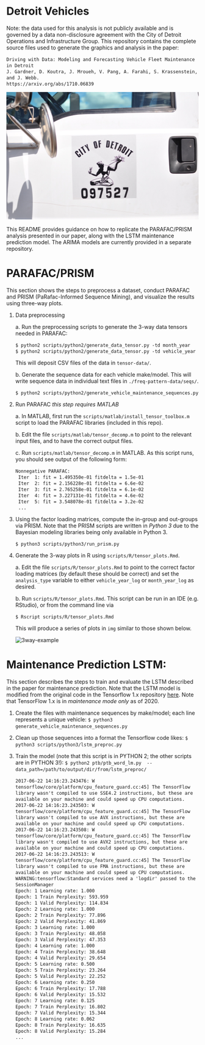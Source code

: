 # Detroit Vehicles 

Note: the data used for this analysis is not publicly available and is governed by a data non-disclosure agreement with the City of Detroit Operations and Infrastructure Group. This repository contains the complete source files used to generate the graphics and analysis in the paper:

```
Driving with Data: Modeling and Forecasting Vehicle Fleet Maintenance in Detroit
J. Gardner, D. Koutra, J. Mroueh, V. Pang, A. Farahi, S. Krassenstein, and J. Webb.
https://arxiv.org/abs/1710.06839
```

![Detroit](img/readme/thumb_DSC_0437_1024.jpg)

This README provides guidance on how to replicate the PARAFAC/PRISM analysis presented in our paper, along with the LSTM maintenance prediction model. The ARIMA models are currently provided in a separate repository.

# PARAFAC/PRISM

This section shows the steps to preprocess a dataset, conduct PARAFAC and PRISM (PaRafac-Informed Sequence Mining), and visualize the results using three-way plots.

1. Data preprocessing

    a. Run the preprocessing scripts to generate the 3-way data tensors needed in PARAFAC:

    ``` 
    $ python2 scripts/python2/generate_data_tensor.py -td month_year
    $ python2 scripts/python2/generate_data_tensor.py -td vehicle_year
    ```
    This will deposit CSV files of the data in `tensor-data/`.
    
    b. Generate the sequence data for each vehicle make/model. This will write sequence data in individual text files in `./freq-pattern-data/seqs/`.
    
    ``` 
    $ python2 scripts/python2/generate_vehicle_maintenance_sequences.py
    ```

2. Run PARAFAC *this step requires MATLAB*

    a. In MATLAB, first run the `scripts/matlab/install_tensor_toolbox.m` script to load the PARAFAC libraries (included in this repo).
    
    b. Edit the file `scripts/matlab/tensor_decomp.m` to point to the relevant input files, and to have the correct output files. 
    
    c. Run `scripts/matlab/tensor_decomp.m` in MATLAB. As this script runs, you should see output of the following form:
    
    ``` 
    Nonnegative PARAFAC:
     Iter  1: fit = 1.495350e-01 fitdelta = 1.5e-01
     Iter  2: fit = 2.156228e-01 fitdelta = 6.6e-02
     Iter  3: fit = 2.765258e-01 fitdelta = 6.1e-02
     Iter  4: fit = 3.227131e-01 fitdelta = 4.6e-02
     Iter  5: fit = 3.548078e-01 fitdelta = 3.2e-02
     ... 
   ```

3. Using the factor loading matrices, compute the in-group and out-groups via PRISM. Note that the PRISM scripts are written in *Python 3* due to the Bayesian modeling libraries being only available in Python 3.

    ``` 
    $ python3 scripts/python3/run_prism.py
    ```


4. Generate the 3-way plots in R using `scripts/R/tensor_plots.Rmd`. 

    a. Edit the file `scripts/R/tensor_plots.Rmd` to point to the correct factor loading matrices (by default these should be correct) and set the `analysis_type` variable to either `vehicle_year_log` or `month_year_log` as desired.
    
    b. Run `scripts/R/tensor_plots.Rmd`. This script can be run in an IDE (e.g. RStudio), or from the command line via
    
    ```
    $ Rscript scripts/R/tensor_plots.Rmd
    ```
    This will produce a series of plots in `img` similar to those shown below.
    
    ![3way-example](img/readme/3way_monthyear_example.png)

# Maintenance Prediction LSTM:

This section describes the steps to train and evaluate the LSTM described in the paper for maintenance prediction. Note that the LSTM model is modified from the original code in the Tensorflow 1.x repository [here](https://github.com/tensorflow/docs/blob/master/site/en/r1/tutorials/sequences/recurrent.md). Note that TensorFlow 1.x is in *maintenance mode only* as of 2020.

1. Create the files with maintenance sequences by make/model; each line represents a unique vehicle:
```$ python3 generate_vehicle_maintenance_sequences.py```

2. Clean up those sequences into a format the Tensorflow code likes:
```$ python3 scripts/python3/lstm_preproc.py ```

3. Train the model (note that this script is in PYTHON 2; the other scripts are in PYTHON 3!):
```$ python2 ptb/ptb_word_lm.py  --data_path=/path/to/output/dir/from/lstm_preproc/ ```

    ```
    2017-06-22 14:16:23.243476: W tensorflow/core/platform/cpu_feature_guard.cc:45] The TensorFlow library wasn't compiled to use SSE4.2 instructions, but these are available on your machine and could speed up CPU computations.
    2017-06-22 14:16:23.243503: W tensorflow/core/platform/cpu_feature_guard.cc:45] The TensorFlow library wasn't compiled to use AVX instructions, but these are available on your machine and could speed up CPU computations.
    2017-06-22 14:16:23.243508: W tensorflow/core/platform/cpu_feature_guard.cc:45] The TensorFlow library wasn't compiled to use AVX2 instructions, but these are available on your machine and could speed up CPU computations.
    2017-06-22 14:16:23.243513: W tensorflow/core/platform/cpu_feature_guard.cc:45] The TensorFlow library wasn't compiled to use FMA instructions, but these are available on your machine and could speed up CPU computations.
    WARNING:tensorflow:Standard services need a 'logdir' passed to the SessionManager
    Epoch: 1 Learning rate: 1.000
    Epoch: 1 Train Perplexity: 593.959
    Epoch: 1 Valid Perplexity: 114.834
    Epoch: 2 Learning rate: 1.000
    Epoch: 2 Train Perplexity: 77.896
    Epoch: 2 Valid Perplexity: 41.869
    Epoch: 3 Learning rate: 1.000
    Epoch: 3 Train Perplexity: 48.058
    Epoch: 3 Valid Perplexity: 47.353
    Epoch: 4 Learning rate: 1.000
    Epoch: 4 Train Perplexity: 38.648
    Epoch: 4 Valid Perplexity: 29.654
    Epoch: 5 Learning rate: 0.500
    Epoch: 5 Train Perplexity: 23.264
    Epoch: 5 Valid Perplexity: 22.252
    Epoch: 6 Learning rate: 0.250
    Epoch: 6 Train Perplexity: 17.788
    Epoch: 6 Valid Perplexity: 15.532
    Epoch: 7 Learning rate: 0.125
    Epoch: 7 Train Perplexity: 16.802
    Epoch: 7 Valid Perplexity: 15.344
    Epoch: 8 Learning rate: 0.062
    Epoch: 8 Train Perplexity: 16.635
    Epoch: 8 Valid Perplexity: 15.284
    ...
    ```
